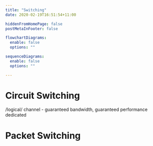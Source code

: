 ```yaml
---
title: "Switching"
date: 2020-02-19T16:51:54+11:00

hiddenFromHomePage: false
postMetaInFooter: false

flowchartDiagrams:
  enable: false
  options: ""

sequenceDiagrams: 
  enable: false
  options: ""

---
```


# Circuit Switching

/logical/ channel - guaranteed bandwidth, guaranteed performance
dedicated

# Packet Switching